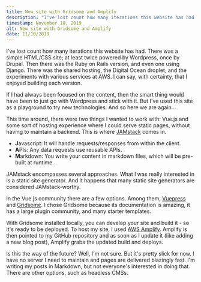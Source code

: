 ```yaml
---
title: New site with Gridsome and Amplify
description: "I've lost count how many iterations this website has had. So, of course, I wanted to build another one."
timestamp: November 10, 2019
alt: New site with Gridsome and Amplify
date: 11/10/2019
---
```


I've lost count how many iterations this website has had. There was a simple HTML/CSS site; at least twice powered by Wordpress, once by Drupal. Then there was the Ruby on Rails version, and even one using Django. There was the shared hosting, the Digital Ocean droplet, and the experiments with various services at AWS. I can say, with certainty, that I enjoyed building each version.

If I had always been focused on the content, then the smart thing would have been to just go with Wordpress and stick with it. But I've used this site as a playground to try new technologies. And so here we are again...

This time around, there were two things I wanted to work with: Vue.js and some sort of hosting experience where I could serve static pages, without having to maintain a backend. This is where [JAMstack](https://jamstack.org/) comes in.

- **J**avascript: It will handle requests/responses from within the client.
- **A**PIs: Any data requests use reusable APIs.
- **M**arkdown: You write your content in markdown files, which will be pre-built at runtime.


JAMstack encompasses several approaches. What I was really interested in is a static site generator. And it happens that many static site generators are considered JAMstack-worthy.

In the Vue.js community there are a few options. Among them, [Vuepress](https://vuepress.vuejs.org/) and [Gridsome](https://gridsome.org/). I chose Gridsome because its documentation is amazing, it has a large plugin community, and many starter templates.

With Gridsome installed locally, you can develop your site and build it - so it's ready to be deployed. To host my site, I used [AWS Amplify](https://aws.amazon.com/amplify/). Amplify is then pointed to my GitHub repository and as soon as I update it (like adding a new blog post), Amplify grabs the updated build and deploys.

Is this the way of the future? Well, I'm not sure. But it's pretty slick for now. I have no server I need to maintain and pages are delivered blazingly fast. I'm writing my posts in Markdown, but not everyone's interested in doing that. There are other options, such as headless CMSs.
